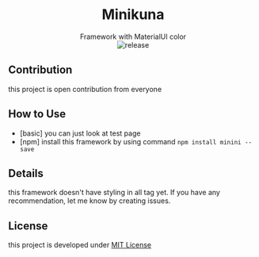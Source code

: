 <div align="center">

# Minikuna
Framework with MaterialUI color  
![release](https://img.shields.io/badge/version-0.3.0-orange.svg)

</div>

## Contribution
this project is open contribution from everyone  

## How to Use
* [basic] you can just look at test page  
* [npm] install this framework by using command ```npm install minini --save```

## Details
this framework doesn't have styling in all tag yet. 
If you have any recommendation, let me know by creating issues.
  
## License
this project is developed under [MIT License](https://github.com/dhanyn10/minikuna/blob/master/LICENSE)